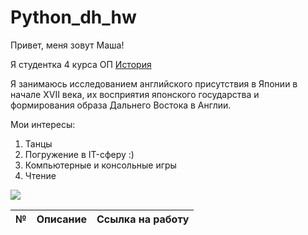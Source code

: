 # Python_dh_hw
Привет, меня зовут Маша!

Я студентка 4 курса ОП [История](https://www.hse.ru/ba/hist/)

Я занимаюсь исследованием английского присутствия в Японии в начале XVII века, их восприятия японского государства и формирования образа Дальнего Востока в Англии.

Мои интересы:
1. Танцы
2. Погружение в IT-сферу :)
3. Компьютерные и консольные игры
4. Чтение

![](https://revistadiners.com.co/wp-content/uploads/2017/03/portada_deadpool_800x669.jpg)

№|Описание|Ссылка на работу
---|:-----------------------------------:|---------------------------------------|

